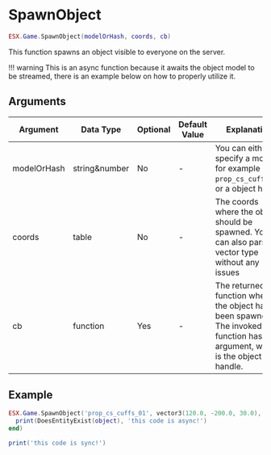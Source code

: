 # SpawnObject

```lua
ESX.Game.SpawnObject(modelOrHash, coords, cb)
```

This function spawns an object visible to everyone on the server.

!!! warning
      This is an async function because it awaits the object model to be streamed, there is an example below on how to properly utilize it.

## Arguments

| Argument    | Data Type     | Optional | Default Value | Explanation                                                                                                                |
|-------------|---------------|----------|---------------|----------------------------------------------------------------------------------------------------------------------------|
| modelOrHash | string&number | No       | -             | You can either specify a model, for example `prop_cs_cuffs_01`, or a object hash                                           |
| coords      | table         | No       | -             | The coords where the object should be spawned. You can also parse an vector type without any issues                        |
| cb          | function      | Yes      | -             | The returned function when the object has been spawned. The invoked function has one argument, which is the object handle. |

## Example

```lua
ESX.Game.SpawnObject('prop_cs_cuffs_01', vector3(120.0, -200.0, 30.0), function(object)
  print(DoesEntityExist(object), 'this code is async!')
end)

print('this code is sync!')
```
